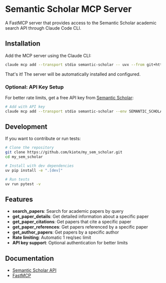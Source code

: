 # Semantic Scholar MCP Server

A FastMCP server that provides access to the Semantic Scholar academic search API through Claude Code CLI.

## Installation

Add the MCP server using the Claude CLI:

```bash
claude mcp add --transport stdio semantic-scholar -- uvx --from git+https://github.com/kiote/my_sem_scholar.git fastmcp run server.py
```

That's it! The server will be automatically installed and configured.

### Optional: API Key Setup

For better rate limits, get a free API key from [Semantic Scholar](https://www.semanticscholar.org/product/api):

```bash
# Add with API key
claude mcp add --transport stdio semantic-scholar --env SEMANTIC_SCHOLAR_API_KEY=your_key_here -- uvx --from git+https://github.com/kiote/my_sem_scholar.git fastmcp run server.py
```

## Development

If you want to contribute or run tests:

```bash
# Clone the repository
git clone https://github.com/kiote/my_sem_scholar.git
cd my_sem_scholar

# Install with dev dependencies
uv pip install -e ".[dev]"

# Run tests
uv run pytest -v
```

## Features

- **search_papers**: Search for academic papers by query
- **get_paper_details**: Get detailed information about a specific paper
- **get_paper_citations**: Get papers that cite a specific paper
- **get_paper_references**: Get papers referenced by a specific paper
- **get_author_papers**: Get papers by a specific author
- **Rate limiting**: Automatic 1 req/sec limit
- **API key support**: Optional authentication for better limits

## Documentation

- [Semantic Scholar API](https://api.semanticscholar.org/)
- [FastMCP](https://github.com/jlowin/fastmcp)

